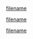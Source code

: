 [filename](MAC通过PD安装的Ubuntu显示问题.md ':include')

[filename](Mac终端连接串口.md ':include')

[filename](VIM的使用方法.md ':include')